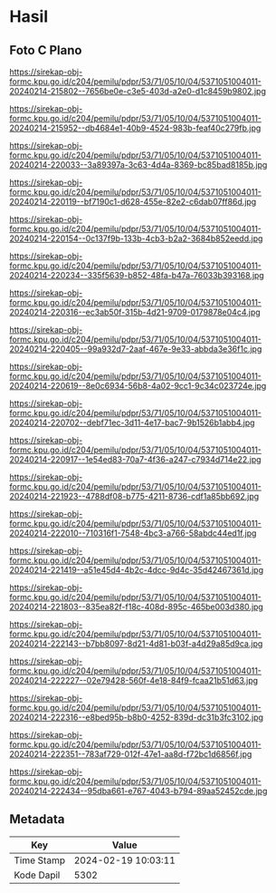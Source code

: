 # Hasil

## Foto C Plano

https://sirekap-obj-formc.kpu.go.id/c204/pemilu/pdpr/53/71/05/10/04/5371051004011-20240214-215802--7656be0e-c3e5-403d-a2e0-d1c8459b9802.jpg

https://sirekap-obj-formc.kpu.go.id/c204/pemilu/pdpr/53/71/05/10/04/5371051004011-20240214-215952--db4684e1-40b9-4524-983b-feaf40c279fb.jpg

https://sirekap-obj-formc.kpu.go.id/c204/pemilu/pdpr/53/71/05/10/04/5371051004011-20240214-220033--3a89397a-3c63-4d4a-8369-bc85bad8185b.jpg

https://sirekap-obj-formc.kpu.go.id/c204/pemilu/pdpr/53/71/05/10/04/5371051004011-20240214-220119--bf7190c1-d628-455e-82e2-c6dab07ff86d.jpg

https://sirekap-obj-formc.kpu.go.id/c204/pemilu/pdpr/53/71/05/10/04/5371051004011-20240214-220154--0c137f9b-133b-4cb3-b2a2-3684b852eedd.jpg

https://sirekap-obj-formc.kpu.go.id/c204/pemilu/pdpr/53/71/05/10/04/5371051004011-20240214-220234--335f5639-b852-48fa-b47a-76033b393168.jpg

https://sirekap-obj-formc.kpu.go.id/c204/pemilu/pdpr/53/71/05/10/04/5371051004011-20240214-220316--ec3ab50f-315b-4d21-9709-0179878e04c4.jpg

https://sirekap-obj-formc.kpu.go.id/c204/pemilu/pdpr/53/71/05/10/04/5371051004011-20240214-220405--99a932d7-2aaf-467e-9e33-abbda3e36f1c.jpg

https://sirekap-obj-formc.kpu.go.id/c204/pemilu/pdpr/53/71/05/10/04/5371051004011-20240214-220619--8e0c6934-56b8-4a02-9cc1-9c34c023724e.jpg

https://sirekap-obj-formc.kpu.go.id/c204/pemilu/pdpr/53/71/05/10/04/5371051004011-20240214-220702--debf71ec-3d11-4e17-bac7-9b1526b1abb4.jpg

https://sirekap-obj-formc.kpu.go.id/c204/pemilu/pdpr/53/71/05/10/04/5371051004011-20240214-220917--1e54ed83-70a7-4f36-a247-c7934d714e22.jpg

https://sirekap-obj-formc.kpu.go.id/c204/pemilu/pdpr/53/71/05/10/04/5371051004011-20240214-221923--4788df08-b775-4211-8736-cdf1a85bb692.jpg

https://sirekap-obj-formc.kpu.go.id/c204/pemilu/pdpr/53/71/05/10/04/5371051004011-20240214-222010--710316f1-7548-4bc3-a766-58abdc44ed1f.jpg

https://sirekap-obj-formc.kpu.go.id/c204/pemilu/pdpr/53/71/05/10/04/5371051004011-20240214-221419--a51e45d4-4b2c-4dcc-9d4c-35d42467361d.jpg

https://sirekap-obj-formc.kpu.go.id/c204/pemilu/pdpr/53/71/05/10/04/5371051004011-20240214-221803--835ea82f-f18c-408d-895c-465be003d380.jpg

https://sirekap-obj-formc.kpu.go.id/c204/pemilu/pdpr/53/71/05/10/04/5371051004011-20240214-222143--b7bb8097-8d21-4d81-b03f-a4d29a85d9ca.jpg

https://sirekap-obj-formc.kpu.go.id/c204/pemilu/pdpr/53/71/05/10/04/5371051004011-20240214-222227--02e79428-560f-4e18-84f9-fcaa21b51d63.jpg

https://sirekap-obj-formc.kpu.go.id/c204/pemilu/pdpr/53/71/05/10/04/5371051004011-20240214-222316--e8bed95b-b8b0-4252-839d-dc31b3fc3102.jpg

https://sirekap-obj-formc.kpu.go.id/c204/pemilu/pdpr/53/71/05/10/04/5371051004011-20240214-222351--783af729-012f-47e1-aa8d-f72bc1d6856f.jpg

https://sirekap-obj-formc.kpu.go.id/c204/pemilu/pdpr/53/71/05/10/04/5371051004011-20240214-222434--95dba661-e767-4043-b794-89aa52452cde.jpg


## Metadata

| Key        | Value               |
| ---------- | ------------------- |
| Time Stamp | 2024-02-19 10:03:11 |
| Kode Dapil | 5302                |



